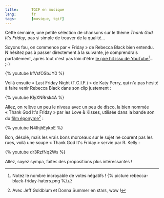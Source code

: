 ```yaml
---
title:      TGIF en musique
lang:       fr
tags:       [musique, tgif]
---
```


Cette semaine, une petite sélection de chansons sur le thème *Thank God It's Friday*, pas si simple de trouver de la qualité…


Soyons fou, on commence par « Friday » de Rebecca Black bien entendu. N'hésitez pas à passer directement à la suivante, je comprendrais parfaitement, après tout c'est pas loin d'être [le pire hit issu de YouTube](https://www.youtube.com/watch?v=smTm7ESzc4k)[^1]… ;-)

{% youtube kfVsfOSbJY0 %}

Voilà ensuite « Last Friday Night (T.G.I.F.) » de Katy Perry, qui n'a pas hésité à faire venir Rebecca Black dans son clip justement :

{% youtube KlyXNRrsk4A %}

Allez, on relève un peu le niveau avec un peu de disco, la bien nommée « Thank God It's Friday » par les Love & Kisses, utilisée dans la bande son du [film éponyme](http://fr.wikipedia.org/wiki/Dieu_merci,_c%27est_vendredi)[^2] :

{% youtube N4IhjhEykpE %}

Bon, désolé, mais les vrais bons morceaux sur le sujet ne courent pas les rues, voilà une soupe « Thank God It's Friday » servie par R. Kelly :

{% youtube dr3RzfNq2Ws %}

Allez, soyez sympa, faites des propositions plus intéressantes !


[^1]: Notez le nombre incroyable de votes négatifs !
  {% picture rebecca-black-friday-haters.png %}

[^2]: Avec Jeff Goldblum et Donna Summer en stars, wow !




